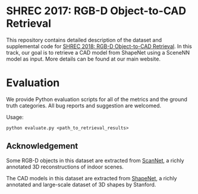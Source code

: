 # SHREC 2017: RGB-D Object-to-CAD Retrieval

This repository contains detailed description of the dataset and supplemental
code for [SHREC 2018: RGB-D Object-to-CAD Retrieval](http://people.sutd.edu.sg/~saikit/projects/sceneNN/shrec18/index.html).
In this track, our goal is to retrieve a CAD model from ShapeNet using a SceneNN
model as input. More details can be found at our main website.

# Evaluation
We provide Python evaluation scripts for all of the metrics and the ground truth
categories. All bug reports and suggestion are welcomed.

Usage:

```python evaluate.py <path_to_retrieval_results>```

## Acknowledgement
Some RGB-D objects in this dataset are extracted from
[ScanNet](http://www.scan-net.org/), a richly annotated 3D reconstructions of
indoor scenes.

The CAD models in this dataset are extracted from
[ShapeNet](https://www.shapenet.org/), a richly annotated and large-scale
dataset of 3D shapes by Stanford.
